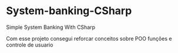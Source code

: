 # System-banking-CSharp
Simple System Banking With CSharp

Com esse projeto consegui reforcar conceitos sobre POO funções e controle de usuario
